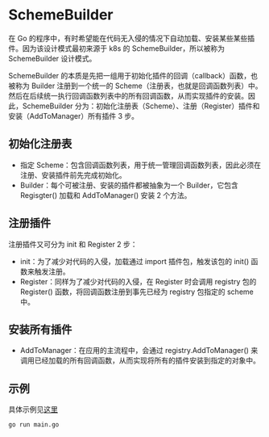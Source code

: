 # SchemeBuilder

在 Go 的程序中，有时希望能在代码无入侵的情况下自动加载、安装某些某些插件。因为该设计模式最初来源于 k8s 的 SchemeBuilder，所以被称为 SchemeBuilder 设计模式。

SchemeBuilder 的本质是先把一组用于初始化插件的回调（callback）函数，也被称为 Builder 注册到一个统一的 Scheme（注册表，也就是回调函数列表）中。然后在后续统一执行回调函数列表中的所有回调函数，从而实现插件的安装。因此，SchemeBuilder 分为：初始化注册表（Scheme）、注册（Register）插件和安装（AddToManager）所有插件 3 步。

## 初始化注册表

- 指定 Scheme：包含回调函数列表，用于统一管理回调函数列表，因此必须在注册、安装插件前先完成初始化。
- Builder：每个可被注册、安装的插件都被抽象为一个 Builder，它包含 Regisgter() 加载和 AddToManager() 安装 2 个方法。

## 注册插件

注册插件又可分为 init 和 Register 2 步：

- init：为了减少对代码的入侵，加载通过 import 插件包，触发该包的 init() 函数来触发注册。
- Register：同样为了减少对代码的入侵，在 Register 时会调用 registry 包的 Register() 函数，将回调函数注册到事先已经为 registry 包指定的 scheme 中。

## 安装所有插件

- AddToManager：在应用的主流程中，会通过 registry.AddToManager() 来调用已经加载的所有回调函数，从而实现将所有的插件安装到指定的对象中。

## 示例

具体示例见[这里](main.go)

```bash
go run main.go
```

